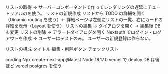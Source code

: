 リストの取得 → サーバーコンポーネントで作ってレンダリングの遅延にチュートリアルのを使う。
リストの新規作成
リストから TODO の詳細を開く（Dinamic routing を使う）← 詳細ページは左側にリストの一覧、右にカードの詳細を表示（Layout を使う）
リストの編集 → ダイアログを開く → 編集後 DB も変更
リストの削除 → アラートダイアログを開く
Nextauth でログイン・ログアウトを作成 → ユーザーはテストのみ。
ユーザーの新規登録は作らない。

リストの構成
タイトル
編集・削除ボタン
チェックリスト

cording
Npx create-next-app@latest
Node 18.17.0
vercel で deploy
DB は後ほど vercel postgres を使う
